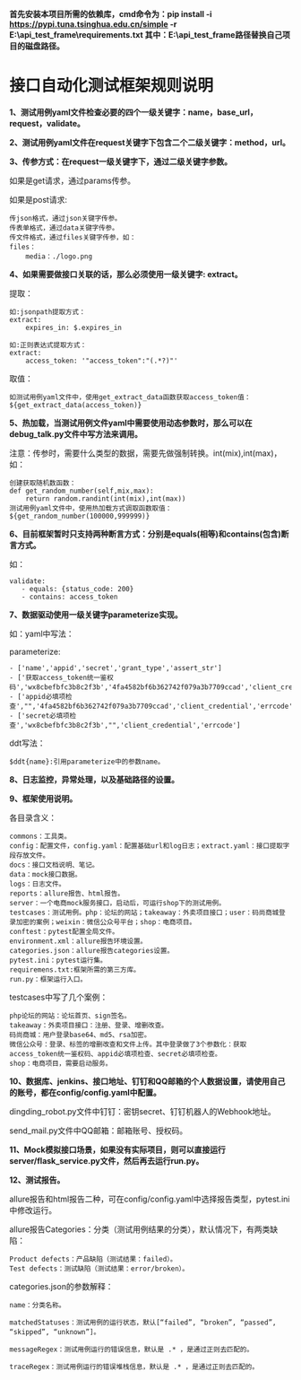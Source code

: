 **首先安装本项目所需的依赖库，cmd命令为：pip install -i https://pypi.tuna.tsinghua.edu.cn/simple -r E:\api_test_frame\requirements.txt
其中：E:\api_test_frame路径替换自己项目的磁盘路径。**

# **接口自动化测试框架规则说明**

**1、测试用例yaml文件检查必要的四个一级关键字：name，base_url，request，validate。**

**2、测试用例yaml文件在request关键字下包含二个二级关键字：method，url。**

**3、传参方式：在request一级关键字下，通过二级关键字参数。**

如果是get请求，通过params传参。

如果是post请求:

    传json格式，通过json关键字传参。
    传表单格式，通过data关键字传参。
    传文件格式，通过files关键字传参，如：
    files：
        media：./logo.png

**4、如果需要做接口关联的话，那么必须使用一级关键字: extract。**

提取：

    如:jsonpath提取方式：
    extract:
        expires_in: $.expires_in

    如:正则表达式提取方式：
    extract:
        access_token: '"access_token":"(.*?)"'

取值：

    如测试用例yaml文件中，使用get_extract_data函数获取access_token值：
    ${get_extract_data(access_token)}

**5、热加载，当测试用例文件yaml中需要使用动态参数时，那么可以在debug_talk.py文件中写方法来调用。**

  注意：传参时，需要什么类型的数据，需要先做强制转换。int(mix),int(max)，如：

    创建获取随机数函数：
    def get_random_number(self,mix,max):
        return random.randint(int(mix),int(max))
    测试用例yaml文件中，使用热加载方式调取函数取值：
    ${get_random_number(100000,999999)}

**6、目前框架暂时只支持两种断言方式：分别是equals(相等)和contains(包含)断言方式。**

如：
 
    validate:
       - equals: {status_code: 200}
       - contains: access_token

**7、数据驱动使用一级关键字parameterize实现。**

如：yaml中写法：

  parameterize:

    - ['name','appid','secret','grant_type','assert_str']
    - ['获取access_token统一鉴权码','wx8cbefbfc3b8c2f3b','4fa4582bf6b362742f079a3b7709ccad','client_credential','access_token']
    - ['appid必填项检查',"",'4fa4582bf6b362742f079a3b7709ccad','client_credential','errcode']
    - ['secret必填项检查','wx8cbefbfc3b8c2f3b',"",'client_credential','errcode']
ddt写法：

    $ddt{name}:引用parameterize中的参数name。

**8、日志监控，异常处理，以及基础路径的设置。**

**9、框架使用说明。**

各目录含义：

    commons：工具类。
    config：配置文件，config.yaml：配置基础url和log日志；extract.yaml：接口提取字段存放文件。
    docs：接口文档说明、笔记。
    data：mock接口数据。
    logs：日志文件。
    reports：allure报告、html报告。
    server：一个电商mock服务接口，启动后，可运行shop下的测试用例。
    testcases：测试用例。php：论坛的网站；takeaway：外卖项目接口；user：码尚商城登录加密的案例；weixin：微信公众号平台；shop：电商项目。
    conftest：pytest配置全局文件。
    environment.xml：allure报告环境设置。
    categories.json：allure报告categories设置。
    pytest.ini：pytest运行集。
    requiremens.txt:框架所需的第三方库。
    run.py：框架运行入口。

testcases中写了几个案例：

    php论坛的网站：论坛首页、sign签名。
    takeaway：外卖项目接口：注册、登录、增删改查。
    码尚商城：用户登录base64、md5、rsa加密。
    微信公众号：登录、标签的增删改查和文件上传。其中登录做了3个参数化：获取access_token统一鉴权码、appid必填项检查、secret必填项检查。
    shop：电商项目，需要启动服务。

**10、数据库、jenkins、接口地址、钉钉和QQ邮箱的个人数据设置，请使用自己的账号，都在config/config.yaml中配置。**

dingding_robot.py文件中钉钉：密钥secret、钉钉机器人的Webhook地址。

send_mail.py文件中QQ邮箱：邮箱账号、授权码。

**11、Mock模拟接口场景，如果没有实际项目，则可以直接运行server/flask_service.py文件，然后再去运行run.py。**

**12、测试报告。**

allure报告和html报告二种，可在config/config.yaml中选择报告类型，pytest.ini中修改运行。

allure报告Categories：分类（测试用例结果的分类），默认情况下，有两类缺陷：

    Product defects：产品缺陷（测试结果：failed）。
    Test defects：测试缺陷（测试结果：error/broken）。

categories.json的参数解释：

    name：分类名称。
    
    matchedStatuses：测试用例的运行状态，默认[“failed”, “broken”, “passed”, “skipped”, “unknown”]。
    
    messageRegex：测试用例运行的错误信息，默认是 .* ，是通过正则去匹配的。
    
    traceRegex：测试用例运行的错误堆栈信息，默认是 .* ，是通过正则去匹配的。
